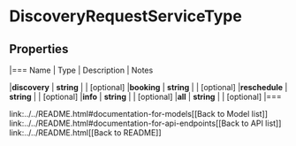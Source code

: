 # DiscoveryRequestServiceType

## Properties
|===
Name | Type | Description | Notes

|**discovery** | **string** |  | [optional] 
|**booking** | **string** |  | [optional] 
|**reschedule** | **string** |  | [optional] 
|**info** | **string** |  | [optional] 
|**all** | **string** |  | [optional] 
|===

link:../../README.html#documentation-for-models[[Back to Model list]] link:../../README.html#documentation-for-api-endpoints[[Back to API list]] link:../../README.html[[Back to README]]
